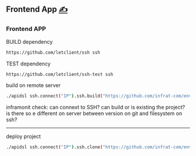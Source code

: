 
## Frontend App [<span style='font-size:20px;'>&#x270D;</span>](https://github.com/deploymat/bash/edit/main/DOCS/FRONTEND.md)



### Frontend APP


BUILD dependency
```bash
https://github.com/letclient/ssh ssh
```

TEST dependency
```bash
https://github.com/letclient/ssh-test ssh
```


build on remote server
```bash
./apidsl ssh.connect("IP").ssh.build("https://github.com/infrat-com/env").ssh.build("https://github.com/infrat-com/www")
```


inframonit check:
can connext to SSH?
can build or is existing the project?
is there so e different on server between version on git and filesystem on ssh?


---

deploy project
```bash
./apidsl ssh.connect("IP").ssh.clone("https://github.com/infrat-com/env").install().build().ssh.clone("https://github.com/infrat-com/www").install().build();
```